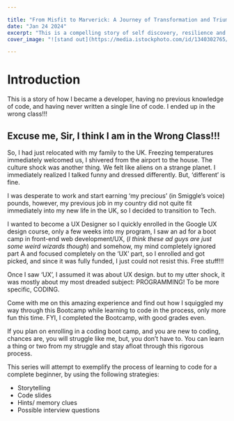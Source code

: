 ```yaml
---

title: "From Misfit to Marverick: A Journey of Transformation and Triumph in Programming"
date: "Jan 24 2024"
excerpt: "This is a compelling story of self discovery, resilience and personal triumph. Join me as i uncover my very challenging journey, going from accidentally enrolling into a front-End Developer class, to discovering my own special way of learning to code, and becoming an extra-ordinary developer, and guess what? Learn Programming through this process"
cover_image: "![stand out](https://media.istockphoto.com/id/1340302765/photo/success-yellow-arrow-on-black-arrows-background-standing-out-from-the-crowd-lucky-business.webp?b=1&s=170667a&w=0&k=20&c=Jvv1knoTaQEUzN0xTfrfCtUuA0gnuhHJ6pLj16CmJbM=)"

---
```



# Introduction
This is a story of how I became a developer, having no previous knowledge of code, and having never written a single line of code. I ended up in the wrong class!!!

## Excuse me, Sir, I think I am in the Wrong Class!!!

So, I had just relocated with my family to the UK. Freezing temperatures immediately welcomed us, I shivered from the airport to the house. The culture shock was another thing. We felt like aliens on a  strange planet. I immediately realized I talked funny and dressed differently. But, ‘different’ is fine. 

I was desperate to work and start earning ‘my precious’ (in Smiggle’s voice) pounds, however, my previous job in my country did not quite fit immediately into my new life in the UK, so I decided to transition to Tech.

I wanted to become a UX Designer so I quickly enrolled in the Google UX design course, only a few weeks into my program, I saw an ad for a boot camp in front-end web development/UX, (*I think these ad guys are just some weird wizards though*) and somehow, my mind completely ignored part A and focused completely on the ‘UX’ part, so I enrolled and got picked, and since it was fully funded, I just could not resist this. Free stuff!!!

Once I saw ‘UX’, I assumed it was about UX design. but to my utter shock, it was mostly about my most dreaded subject: PROGRAMMING! To be more specific, CODING.

Come with me on this amazing experience and find out how I squiggled my way through this Bootcamp while learning to code in the process, only more fun this time. FYI, I completed the Bootcamp, with good grades even.

If you plan on enrolling in a coding boot camp, and you are new to coding, chances are, you will struggle like me, but, you don’t have to. You can learn a thing or two from my struggle and stay afloat through this rigorous process.

This series will attempt to exemplify the process of learning to code for  a complete beginner,  by using the following strategies:

- Storytelling
- Code slides
- Hints/ memory clues
- Possible interview questions

